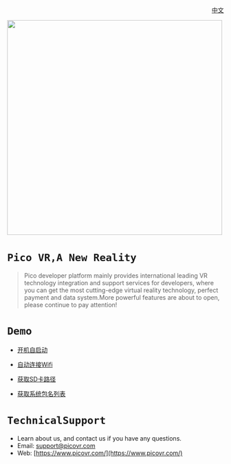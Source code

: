 <p align="right"><a href="https://github.com/PicoSupport/PicoSupport/blob/master/README_CN.md/" target="_blank">中文</a></p>
<a href="https://www.picovr.com/pico_goblin.html"> <img src="https://github.com/PicoSupport/PicoSupport/blob/master/Assets/Pico.jpg" width="500"/> </a>

# `Pico VR,A New Reality`

>Pico developer platform mainly provides international leading VR technology integration and support services for developers, where you can get the most cutting-edge virtual reality technology, perfect payment and data system.More powerful features are about to open, please continue to pay attention!


# `Demo` 

* [开机自启动](https://github.com/PicoSupport/BootComplete)

* [自动连接Wifi](https://github.com/PicoSupport/PicoVRWifimanager)

* [获取SD卡路径](https://github.com/PicoSupport/SDCardManager)

* [获取系统包名列表](https://github.com/PicoSupport/PackageManager)


# `TechnicalSupport`

- Learn about us, and contact us if you have any questions. 
- Email:  support@picovr.com
- Web:  [https://www.picovr.com/](https://www.picovr.com/)

